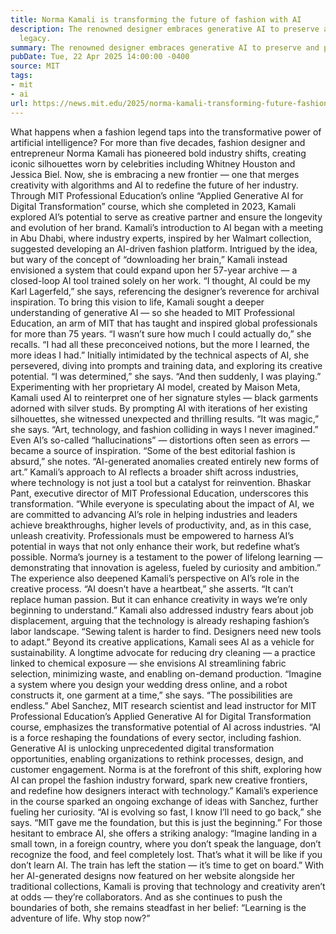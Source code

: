 ```yaml
---
title: Norma Kamali is transforming the future of fashion with AI
description: The renowned designer embraces generative AI to preserve and propel her
  legacy.
summary: The renowned designer embraces generative AI to preserve and propel her legacy.
pubDate: Tue, 22 Apr 2025 14:00:00 -0400
source: MIT
tags:
- mit
- ai
url: https://news.mit.edu/2025/norma-kamali-transforming-future-fashion-ai-0422
---
```


What happens when a fashion legend taps into the transformative power of artificial intelligence? For more than five decades, fashion designer and entrepreneur Norma Kamali has pioneered bold industry shifts, creating iconic silhouettes worn by celebrities including Whitney Houston and Jessica Biel. Now, she is embracing a new frontier — one that merges creativity with algorithms and AI to redefine the future of her industry.
Through MIT Professional Education’s online “Applied Generative AI for Digital Transformation” course, which she completed in 2023, Kamali explored AI’s potential to serve as creative partner and ensure the longevity and evolution of her brand.
Kamali’s introduction to AI began with a meeting in Abu Dhabi, where industry experts, inspired by her Walmart collection, suggested developing an AI-driven fashion platform. Intrigued by the idea, but wary of the concept of “downloading her brain,” Kamali instead envisioned a system that could expand upon her 57-year archive — a closed-loop AI tool trained solely on her work. “I thought, AI could be my Karl Lagerfeld,” she says, referencing the designer’s reverence for archival inspiration.
To bring this vision to life, Kamali sought a deeper understanding of generative AI — so she headed to MIT Professional Education, an arm of MIT that has taught and inspired global professionals for more than 75 years. “I wasn’t sure how much I could actually do,” she recalls. “I had all these preconceived notions, but the more I learned, the more ideas I had.” Initially intimidated by the technical aspects of AI, she persevered, diving into prompts and training data, and exploring its creative potential. “I was determined,” she says. “And then suddenly, I was playing.”
Experimenting with her proprietary AI model, created by Maison Meta, Kamali used AI to reinterpret one of her signature styles — black garments adorned with silver studs. By prompting AI with iterations of her existing silhouettes, she witnessed unexpected and thrilling results. “It was magic,” she says. “Art, technology, and fashion colliding in ways I never imagined.” Even AI’s so-called “hallucinations” — distortions often seen as errors — became a source of inspiration. “Some of the best editorial fashion is absurd,” she notes. “AI-generated anomalies created entirely new forms of art.”
Kamali’s approach to AI reflects a broader shift across industries, where technology is not just a tool but a catalyst for reinvention. Bhaskar Pant, executive director of MIT Professional Education, underscores this transformation. “While everyone is speculating about the impact of AI, we are committed to advancing AI’s role in helping industries and leaders achieve breakthroughs, higher levels of productivity, and, as in this case, unleash creativity. Professionals must be empowered to harness AI’s potential in ways that not only enhance their work, but redefine what’s possible. Norma’s journey is a testament to the power of lifelong learning — demonstrating that innovation is ageless, fueled by curiosity and ambition.”
The experience also deepened Kamali’s perspective on AI’s role in the creative process. “AI doesn’t have a heartbeat,” she asserts. “It can’t replace human passion. But it can enhance creativity in ways we’re only beginning to understand.” Kamali also addressed industry fears about job displacement, arguing that the technology is already reshaping fashion’s labor landscape. “Sewing talent is harder to find. Designers need new tools to adapt.”
Beyond its creative applications, Kamali sees AI as a vehicle for sustainability. A longtime advocate for reducing dry cleaning — a practice linked to chemical exposure — she envisions AI streamlining fabric selection, minimizing waste, and enabling on-demand production. “Imagine a system where you design your wedding dress online, and a robot constructs it, one garment at a time,” she says. “The possibilities are endless.”
Abel Sanchez, MIT research scientist and lead instructor for MIT Professional Education’s Applied Generative AI for Digital Transformation course, emphasizes the transformative potential of AI across industries. “AI is a force reshaping the foundations of every sector, including fashion. Generative AI is unlocking unprecedented digital transformation opportunities, enabling organizations to rethink processes, design, and customer engagement. Norma is at the forefront of this shift, exploring how AI can propel the fashion industry forward, spark new creative frontiers, and redefine how designers interact with technology.”
Kamali’s experience in the course sparked an ongoing exchange of ideas with Sanchez, further fueling her curiosity. “AI is evolving so fast, I know I’ll need to go back,” she says. “MIT gave me the foundation, but this is just the beginning.” For those hesitant to embrace AI, she offers a striking analogy: “Imagine landing in a small town, in a foreign country, where you don’t speak the language, don’t recognize the food, and feel completely lost. That’s what it will be like if you don’t learn AI. The train has left the station — it’s time to get on board.”
With her AI-generated designs now featured on her website alongside her traditional collections, Kamali is proving that technology and creativity aren’t at odds — they’re collaborators. And as she continues to push the boundaries of both, she remains steadfast in her belief: “Learning is the adventure of life. Why stop now?”